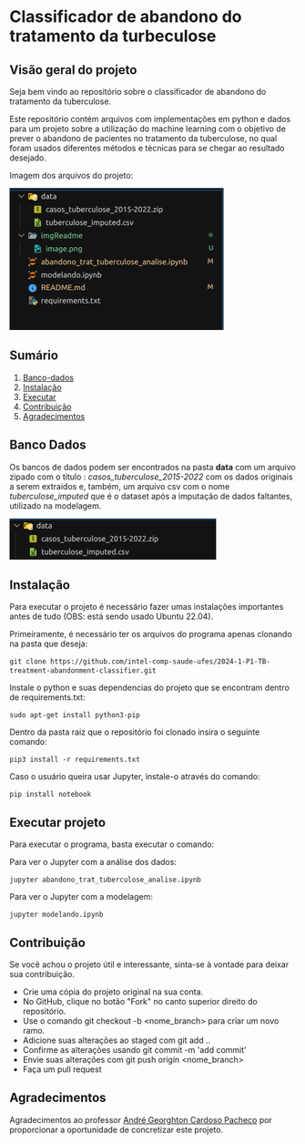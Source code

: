 # Classificador de abandono do tratamento da turbeculose

## Visão geral do projeto 
Seja bem vindo ao repositório sobre o classificador de abandono do tratamento da tuberculose.

Este repositório contém arquivos com implementações em python e dados para um projeto sobre a utilização do machine learning com o objetivo de prever o abandono de pacientes no tratamento da tuberculose, no qual foram usados diferentes métodos e técnicas para se chegar ao resultado desejado.

Imagem dos arquivos do projeto:

![alt text](imgReadme/imagearquivos.png)

## Sumário
1. [Banco-dados](#banco-dados)
2. [Instalação](#instalação)
3. [Executar](#executar-projeto)
4. [Contribuição](#contribuição)
5. [Agradecimentos](#agradecimentos)


## Banco Dados
Os bancos de dados podem ser encontrados na pasta **data** com um arquivo zipado com o titulo : *casos_tuberculose_2015-2022* com os dados originais a serem extraidos e, também, um arquivo csv com o nome *tuberculose_imputed* que é o dataset após a imputação de dados faltantes, utilizado na modelagem.

![alt text](imgReadme/data.png)

## Instalação

Para executar o projeto é necessário fazer umas instalações importantes antes de tudo (OBS: está sendo usado Ubuntu 22.04).

Primeiramente, é necessário ter os arquivos do programa apenas clonando na pasta que deseja: 

```
git clone https://github.com/intel-comp-saude-ufes/2024-1-P1-TB-treatment-abandonment-classifier.git
```

Instale o python e suas dependencias do projeto que se encontram dentro de requirements.txt: 
```
sudo apt-get install python3-pip
```

Dentro da pasta raiz que o repositório foi clonado insira o seguinte comando: 

```
pip3 install -r requirements.txt
```

Caso o usuário queira usar Jupyter, instale-o através do comando: 
```
pip install notebook
```

## Executar projeto

Para executar o programa, basta executar o comando:

Para ver o Jupyter com a análise dos dados: 
```
jupyter abandono_trat_tuberculose_analise.ipynb
```

Para ver o Jupyter com a modelagem:
```
jupyter modelando.ipynb
```

## Contribuição

Se você achou o projeto útil e interessante, sinta-se à vontade para deixar sua contribuição.

* Crie uma cópia do projeto original na sua conta.
* No GitHub, clique no botão "Fork" no canto superior direito do repositório.
* Use o comando git checkout -b <nome_branch> para criar um novo ramo.
* Adicione suas alterações ao staged com git add ..
* Confirme as alterações usando git commit -m 'add commit'
* Envie suas alterações com git push origin <nome_branch>
* Faça um pull request

## Agradecimentos

Agradecimentos ao professor [André Georghton Cardoso Pacheco](https://github.com/paaatcha) por proporcionar a oportunidade de concretizar este projeto.
